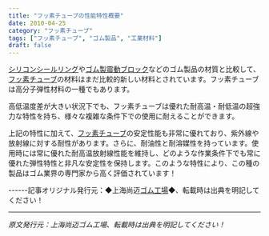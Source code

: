 ```yaml
---
title: "フッ素チューブの性能特性概要"
date: 2010-04-25
category: "フッ素チューブ"
tags: ["フッ素チューブ", "ゴム製品", "工業材料"]
draft: false
---
```


[シリコンシールリング](http://www.smpolymer.com/)や[ゴム製震動ブロック](http://www.smpolymer.com/)などのゴム製品の材質と比較して、[フッ素チューブ](http://www.smpolymer.com/fujiaoguan/)の材料はまだ比較的新しい材料とされています。フッ素チューブは高分子弾性材料の一種でもあります。

高低温度差が大きい状況下でも、フッ素チューブは優れた耐高温・耐低温の超強力な特性を持ち、様々な複雑な条件下での使用に耐えることができます。

上記の特性に加えて、[フッ素チューブ](http://www.smpolymer.com/fujiaoguan/)の安定性能も非常に優れており、紫外線や放射線に対する耐性があります。さらに、耐油性と耐溶媒性を持っています。使用時には常に優れた耐高温放射線性能を維持し、どのような作業条件下でも常に優れた弾性特性と非凡な安定性を保持します。このような特性により、この種の製品はゴム業界の専門家から高く評価されています！

------記事オリジナル発行元：◆上海尚迈[ゴム工場](http://www.smpolymer.com/)◆、転載時は出典を明記してください！

---

*原文発行元：上海尚迈ゴム工場、転載時は出典を明記してください！*